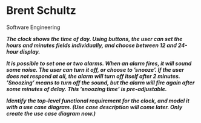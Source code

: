 # Brent Schultz
Software Engineering

**_The clock shows the time of day. Using buttons, the user can set the hours and minutes fields individually, and choose between 12 and 24-hour display._**

**_It is possible to set one or two alarms. When an alarm fires, it will sound some noise. The user can turn it off, or choose to ’snooze’. If the user does not respond at all, the alarm will turn off itself after 2 minutes. ’Snoozing’ means to turn off the sound, but the alarm will fire again after some minutes of delay. This ’snoozing time’ is pre-adjustable._**

**_Identify the top-level functional requirement for the clock, and model it with a use case diagram.  (Use case description will come later.  Only create the use case diagram now.)_**

